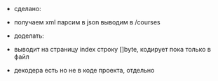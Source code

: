 
+ сделано:
+ получаем xml парсим в json выводим в /courses

+ доделать:
+ выводит на страницу index строку []byte, кодирует пока только в файл
+ декодера есть но не в коде проекта, отдельно
